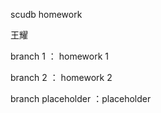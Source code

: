 scudb homework

王耀

branch 1 ： homework 1

branch 2 ： homework 2

branch placeholder ：placeholder 

